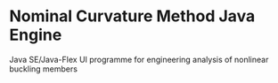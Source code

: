 # Nominal Curvature Method Java Engine
Java SE/Java-Flex UI programme for engineering analysis of nonlinear buckling members
